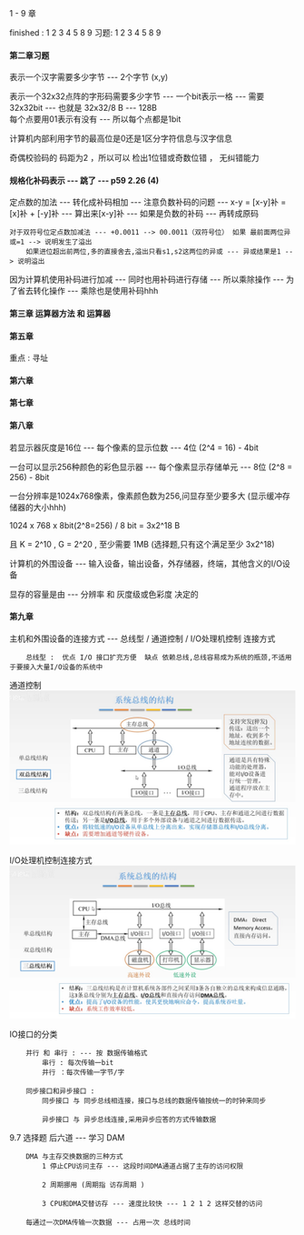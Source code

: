 1 - 9 章 

finished : 1 2 3 4 5 8 9 
习题: 1 2 3 4 5  8 9


#### 第二章习题

表示一个汉字需要多少字节 --- 2个字节 (x,y)

表示一个32x32点阵的字形码需要多少字节 --- 一个bit表示一格 --- 需要32x32bit --- 也就是 32x32/8 B --- 128B  
每个点要用01表示有没有 --- 所以每个点都是1bit

计算机内部利用字节的最高位是0还是1区分字符信息与汉字信息

奇偶校验码的 码距为2 ，所以可以 检出1位错或奇数位错 ， 无纠错能力 

#### 规格化补码表示 --- 跳了 --- p59 2.26 (4)

定点数的加法 --- 转化成补码相加 --- 注意负数补码的问题 --- x-y = [x-y]补 = [x]补 + [-y]补 --- 算出来[x-y]补 --- 如果是负数的补码 --- 再转成原码

```
对于双符号位定点数加减法 --- +0.0011 --> 00.0011（双符号位） 如果 最前面两位异或=1 --> 说明发生了溢出 
	如果进位超出前两位,多的直接舍去,溢出只看s1,s2这两位的异或 --- 异或结果是1 --> 说明溢出

```


因为计算机使用补码进行加减 --- 同时也用补码进行存储 --- 所以乘除操作 --- 为了省去转化操作 --- 乘除也是使用补码hhh
#### 第三章  运算器方法 和 运算器

#### 第五章
重点 : 寻址

#### 第六章


#### 第七章


#### 第八章

若显示器灰度是16位 --- 每个像素的显示位数 --- 4位 (2^4 = 16) - 4bit

一台可以显示256种颜色的彩色显示器 --- 每个像素显示存储单元 --- 8位 (2^8 = 256) - 8bit

一台分辨率是1024x768像素，像素颜色数为256,问显存至少要多大 (显示缓冲存储器的大小hhh)

1024 x 768 x 8bit(2^8=256) / 8 bit = 3x2^18 B 

且 K = 2^10 , G = 2^20 , 至少需要 1MB (选择题,只有这个满足至少 3x2^18)

计算机的外围设备 --- 输入设备，输出设备，外存储器，终端，其他含义的I/O设备

显存的容量是由 --- 分辨率 和 灰度级或色彩度 决定的


#### 第九章

主机和外围设备的连接方式 --- 总线型 / 通道控制 / I/O处理机控制 连接方式

```
	总线型 :  优点 I/O 接口扩充方便  缺点 依赖总线,总线容易成为系统的瓶颈,不适用于要接入大量I/O设备的系统中
```
通道控制 
![](./53.png)

I/O处理机控制连接方式
![](./54.png) 


IO接口的分类
```
	并行 和 串行 : --- 按 数据传输格式
		串行 : 每次传输一bit 
		并行 ：每次传输一字节/字

	同步接口和异步接口 :
		同步接口 与 同步总线相连接，接口与总线的数据传输按统一的时钟来同步

		异步接口 与 异步总线连接,采用异步应答的方式传输数据

```


9.7 选择题 后六道 --- 学习 DAM 

```
	DMA 与主存交换数据的三种方式
		1 停止CPU访问主存 --- 这段时间DMA通道占据了主存的访问权限
		
		2 周期挪用 (周期指 访存周期 ) 
		
		3 CPU和DMA交替访存 --- 速度比较快 --- 1 2 1 2 这样交替的访问

	每通过一次DMA传输一次数据 --- 占用一次 总线时间
```

